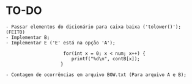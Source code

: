 # TO-DO
    - Passar elementos do dicionário para caixa baixa ('tolower()'); (FEITO)
    - Implementar B;
    - Implementar E ('E' está na opção 'A');
  
                         for(int x = 0; x < num; x++) {
                            printf("%d\n", contB[x]);
                        }

    - Contagem de ocorrências em arquivo BOW.txt (Para arquivo A e B);